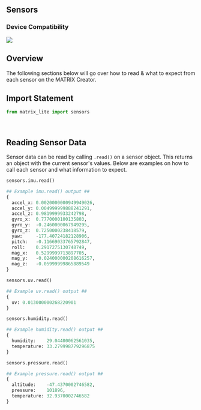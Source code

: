 <h2 style="padding-top:0">Sensors</h2>

### Device Compatibility
<img class="creator-compatibility-icon" src="../../../img/creator-icon.svg">

## Overview
The following sections below will go over how to read & what to expect from each sensor on the MATRIX Creator.

## Import Statement
```python
from matrix_lite import sensors
```
<br/>

## Reading Sensor Data
Sensor data can be read by calling `.read()` on a sensor object. This returns an object with the current sensor's values. Below are examples on how to call each sensor and what information to expect.

```python tab="IMU"
sensors.imu.read()

## Example imu.read() output ##
{ 
  accel_x: 0.0020000000949949026,
  accel_y: 0.004999999888241291,
  accel_z: 0.9819999933242798,
  gyro_x:  0.7770000100135803,
  gyro_y:  -0.2460000067949295,
  gyro_z:  0.7250000238418579,
  yaw:     -177.40724182128906,
  pitch:   -0.11669033765792847,
  roll:    0.2917275130748749,
  mag_x:   0.5299999713897705,
  mag_y:   -0.024000000208616257,
  mag_z:   -0.05999999865889549 
}
```

```python tab="UV"
sensors.uv.read()

## Example uv.read() output ##
{ 
  uv: 0.013000000268220901 
}
```

```python tab="Humidity"
sensors.humidity.read()

## Example humidity.read() output ##
{ 
  humidity:    29.04400062561035, 
  temperature: 33.279998779296875 
}
```

```python tab="Pressure"
sensors.pressure.read()

## Example pressure.read() output ##
{ 
  altitude:    -47.4370002746582,
  pressure:    101896,
  temperature: 32.9370002746582 
}
```
